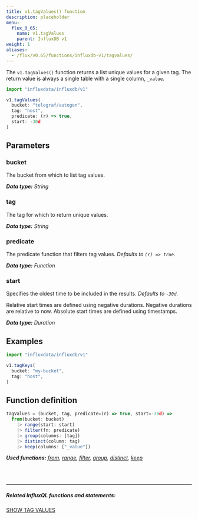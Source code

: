 ```yaml
---
title: v1.tagValues() function
description: placeholder
menu:
  flux_0_65:
    name: v1.tagValues
    parent: InfluxDB v1
weight: 1
aliases:
  - /flux/v0.65/functions/influxdb-v1/tagvalues/
---
```


The `v1.tagValues()` function returns a list unique values for a given tag.
The return value is always a single table with a single column, `_value`.


```js
import "influxdata/influxdb/v1"

v1.tagValues(
  bucket: "telegraf/autogen",
  tag: "host",
  predicate: (r) => true,
  start: -30d
)
```

## Parameters

### bucket
The bucket from which to list tag values.

_**Data type:** String_

### tag
The tag for which to return unique values.

_**Data type:** String_

### predicate
The predicate function that filters tag values.
_Defaults to `(r) => true`._

_**Data type:** Function_

### start
Specifies the oldest time to be included in the results.
_Defaults to `-30d`._

Relative start times are defined using negative durations.
Negative durations are relative to now.
Absolute start times are defined using timestamps.

_**Data type:** Duration_

## Examples
```js
import "influxdata/influxdb/v1"

v1.tagKeys(
  bucket: "my-bucket",
  tag: "host",
)
```

## Function definition
```js
tagValues = (bucket, tag, predicate=(r) => true, start=-30d) =>
  from(bucket: bucket)
    |> range(start: start)
    |> filter(fn: predicate)
    |> group(columns: [tag])
    |> distinct(column: tag)
    |> keep(columns: ["_value"])
```

_**Used functions:**
[from](/flux/v0.65/stdlib/built-in/inputs/from/),
[range](/flux/v0.65/stdlib/built-in/transformations/range/),
[filter](/flux/v0.65/stdlib/built-in/transformations/filter/),
[group](/flux/v0.65/stdlib/built-in/transformations/group/),
[distinct](/flux/v0.65/stdlib/built-in/transformations/selectors/distinct/),
[keep](/flux/v0.65/stdlib/built-in/transformations/keep/)_

<hr style="margin-top:4rem"/>

##### Related InfluxQL functions and statements:
[SHOW TAG VALUES](/influxdb/latest/query_language/schema_exploration#show-tag-values)

